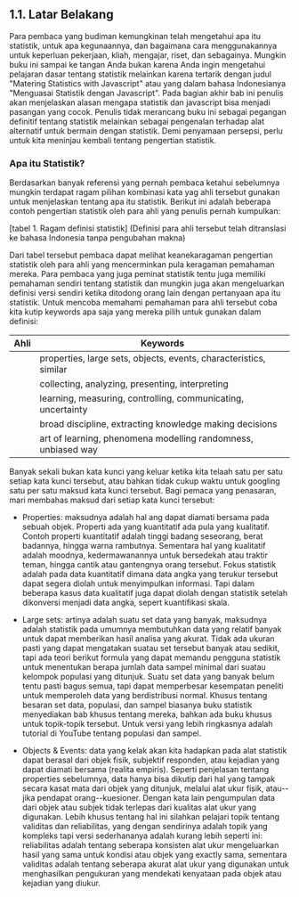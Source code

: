 ## 1.1. Latar Belakang

Para pembaca yang budiman kemungkinan telah mengetahui apa itu statistik, untuk apa kegunaannya, dan bagaimana cara menggunakannya untuk keperluan pekerjaan, kliah, mengajar, riset, dan sebagainya. Mungkin buku ini sampai ke tangan Anda bukan karena Anda ingin mengetahui pelajaran dasar tentang statistik melainkan karena tertarik dengan judul "Matering Statistics with Javascript" atau yang dalam bahasa Indonesianya "Menguasai Statistik dengan Javascript". Pada bagian akhir bab ini penulis akan menjelaskan alasan mengapa statistik dan javascript bisa menjadi pasangan yang cocok. Penulis tidak merancang buku ini sebagai pegangan definitif tentang statistik melainkan sebagai pengenalan terhadap alat alternatif untuk bermain dengan statistik. Demi penyamaan persepsi, perlu untuk kita meninjau kembali tentang pengertian statistik.

### Apa itu Statistik?
Berdasarkan banyak referensi yang pernah pembaca ketahui sebelumnya mungkin terdapat ragam pilihan kombinasi kata yag ahli tersebut gunakan untuk menjelaskan tentang apa itu statistik. Berikut ini adalah beberapa contoh pengertian statistik oleh para ahli yang penulis pernah kumpulkan:

[tabel 1. Ragam definisi statistik] (Definisi para ahli tersebut telah ditranslasi ke bahasa Indonesia tanpa pengubahan makna)

Dari tabel tersebut pembaca dapat melihat keanekaragaman pengertian statistik oleh para ahli yang mencerminkan pula keragaman pemahaman mereka. Para pembaca yang juga peminat statistik tentu juga memiliki pemahaman sendiri tentang statistik dan mungkin juga akan mengeluarkan definisi versi sendiri ketika ditodong orang lain dengan pertanyaan apa itu statistik. Untuk mencoba memahami pemahaman para ahli tersebut coba kita kutip keywords apa saja yang mereka pilih untuk gunakan dalam definisi:

|Ahli|Keywords|
|----|--------|
|    |properties, large sets, objects, events, characteristics, similar|
|    |collecting, analyzing, presenting, interpreting|
|    |learning, measuring, controlling, communicating, uncertainty|
|    |broad discipline, extracting knowledge making decisions|
|    |art of learning, phenomena modelling randomness, unbiased way|

Banyak sekali bukan kata kunci yang keluar ketika kita telaah satu per satu setiap kata kunci tersebut, atau bahkan tidak cukup waktu untuk googling satu per satu maksud kata kunci tersebut. Bagi pemaca yang penasaran, mari membahas maksud dari setiap kata kunci tersebut:

- Properties: maksudnya adalah hal ang dapat diamati bersama pada sebuah objek. Properti ada yang kuantitatif ada pula yang kualitatif. Contoh properti kuantitatif adalah tinggi badang seseorang, berat badannya, hingga warna rambutnya. Sementara hal yang kualitatif adalah moodnya, kedermawanannya untuk bersedekah atau traktir teman, hingga cantik atau gantengnya orang tersebut. Fokus statistik adalah pada data kuantitatif dimana data angka yang terukur tersebut dapat segera diolah untuk menyimpulkan informasi. Tapi dalam beberapa kasus data kualitatif juga dapat diolah dengan statistik setelah dikonversi menjadi data angka, sepert kuantifikasi skala.

- Large sets: artinya adalah suatu set data yang banyak, maksudnya adalah statistik pada umumnya membutuhkan data yang relatif banyak untuk dapat memberikan hasil analisa yang akurat. Tidak ada ukuran pasti yang dapat mengatakan suatau set tersebut banyak atau sedikit, tapi ada teori berikut formula yang dapat memandu pengguna statistik untuk menentukan berapa jumlah data sampel minimal dari suatau kelompok populasi yang ditunjuk. Suatu set data yang banyak belum tentu pasti bagus semua, tapi dapat memperbesar kesempatan peneliti untuk memperoleh data yang berdistribusi normal. Khusus tentang besaran set data, populasi, dan sampel biasanya buku statistik menyediakan bab khusus tentang mereka, bahkan ada buku khusus untuk topik-topik tersebut. Untuk versi yang lebih ringkasnya adalah tutorial di YouTube tentang populasi dan sampel.

- Objects & Events: data yang kelak akan kita hadapkan pada alat statistik dapat berasal dari objek fisik, subjektif responden, atau kejadian yang dapat diamati bersama (realita empiris). Seperti penjelasan tentang properties sebelumnya, data hanya bisa dikutip dari hal yang tampak secara kasat mata dari objek yang ditunjuk, melalui alat ukur fisik, atau--jika pendapat orang--kuesioner. Dengan kata lain pengumpulan data dari objek atau subjek tidak terlepas dari kualitas alat ukur yang digunakan. Lebih khusus tentang hal ini silahkan pelajari topik tentang validitas dan reliabilitas, yang dengan sendirinya adalah topik yang kompleks tapi versi sederhananya adalah kurang lebih seperti ini: reliabilitas adalah tentang seberapa konsisten alat ukur mengeluarkan hasil yang sama untuk kondisi atau objek yang exactly sama, sementara validitas adalah tentang seberapa akurat alat ukur yang digunakan untuk menghasilkan pengukuran yang mendekati kenyataan pada objek atau kejadian yang diukur.
